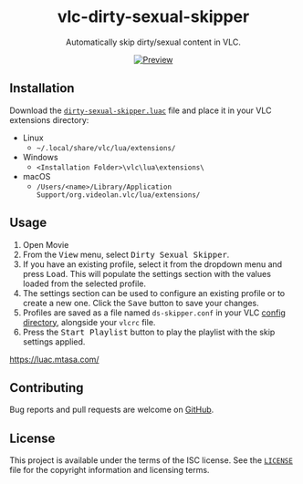 <h1 align="center">vlc-dirty-sexual-skipper</h1>
<p align="center">Automatically skip dirty/sexual content in VLC.</p>
<p align="center"><a href="#readme"><img src="https://github.com/mohamed-okasha/vlc_extenstion.dirty-sexual-skipper/blob/master/preview.png" alt="Preview" /></a></p>

## Installation

Download the [`dirty-sexual-skipper.luac`](dirty-sexual-skipper.luac) file and place it in
your VLC extensions directory:

- Linux
    - `~/.local/share/vlc/lua/extensions/`
- Windows
    - `<Installation Folder>\vlc\lua\extensions\`
- macOS
    - `/Users/<name>/Library/Application Support/org.videolan.vlc/lua/extensions/`

## Usage

1. Open Movie
2. From the <kbd>View</kbd> menu, select <kbd>Dirty Sexual Skipper</kbd>.
3. If you have an existing profile, select it from the dropdown menu and press
   <kbd>Load</kbd>. This will populate the settings section with the values
   loaded from the selected profile.
4. The settings section can be used to configure an existing profile or to
   create a new one. Click the <kbd>Save</kbd> button to save your changes.
6. Profiles are saved as a file named `ds-skipper.conf` in your VLC [config
   directory][config-dir], alongside your `vlcrc` file.
7. Press the <kbd>Start Playlist</kbd> button to play the playlist with the skip
   settings applied.

https://luac.mtasa.com/

## Contributing

Bug reports and pull requests are welcome on [GitHub][github].

## License

This project is available under the terms of the ISC license. See the
[`LICENSE`](LICENSE) file for the copyright information and licensing terms.

[github]: https://github.com/mohamed-okasha/dirty-sexual-skipper.git
[config-dir]: https://www.videolan.org/support/faq.html#Config
